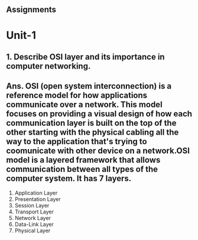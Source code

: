 ## Assignments 
# Unit-1
## 1. Describe OSI layer and its importance in computer networking.
## Ans. OSI (open system interconnection) is a reference model for how applications communicate over a network. This model focuses on providing a visual design of how each communication layer is built on the top of the other starting with the physical cabling all the way to the application that's trying to coomunicate with other device on a network.OSI model is a layered framework that allows communication between all types of the computer system. It has 7 layers.
1. Application Layer
2. Presentation Layer
3. Session Layer
4. Transport Layer
5. Network Layer
6. Data-Link Layer
7. Physical Layer
